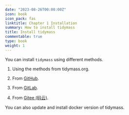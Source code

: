 ```yaml
---
date: "2023-08-26T00:00:00Z"
icon: book
icon_pack: fas
linktitle: Chapter 1 Installation
summary: How to install tidymass
title: Install tidymass
commentable: true
type: book
weight: 1
---
```


You can install `tidymass` using different methods.

1. Using the methods from tidymass.org.

2. From [GitHub](https://github.com/tidymass).

3. From [GitLab](https://gitlab.com/tidymass).

4. From [Gitee (码云)](https://gitee.com/tidymass).

You can also update and install docker version of tidymass.